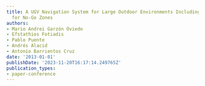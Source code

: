```yaml
---
title: A UGV Navigation System for Large Outdoor Environments Including Virtual Obstacles
  for No-Go Zones
authors:
- Mario Andrei Garzón Oviedo
- Efstathios Fotiadis
- Pablo Puente
- Andrés Alacid
- Antonio Barrientos Cruz
date: '2013-01-01'
publishDate: '2023-11-20T16:17:14.249765Z'
publication_types:
- paper-conference
---
```

